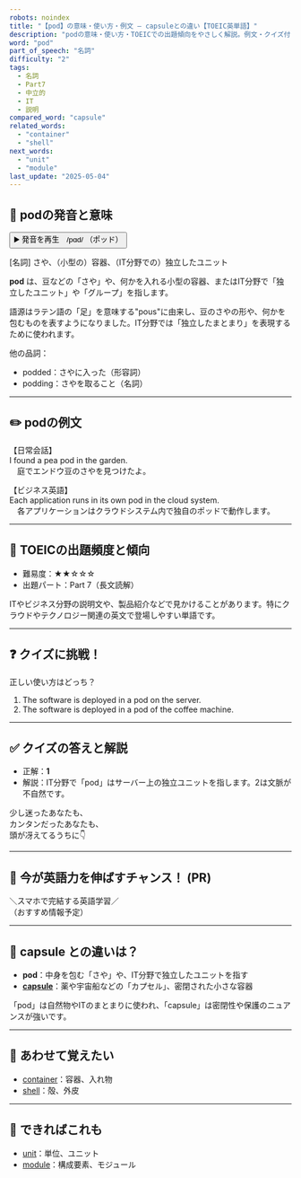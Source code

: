 ```yaml
---
robots: noindex
title: "【pod】の意味・使い方・例文 ― capsuleとの違い【TOEIC英単語】"
description: "podの意味・使い方・TOEICでの出題傾向をやさしく解説。例文・クイズ付きでcapsuleとの違いもわかりやすく学べます。"
word: "pod"
part_of_speech: "名詞"
difficulty: "2"
tags:
  - 名詞
  - Part7
  - 中立的
  - IT
  - 説明
compared_word: "capsule"
related_words:
  - "container"
  - "shell"
next_words:
  - "unit"
  - "module"
last_update: "2025-05-04"
---
```


## 🔰 podの発音と意味

<button class="play-audio" onclick="playTTS('pod')">
  <span class="play-audio-main">
    ▶️ 発音を再生　/pɑd/
  </span>
  <span class="play-audio-sub">
    （ポッド）
  </span>
</button>

[名詞] さや、（小型の）容器、（IT分野での）独立したユニット

**pod** は、豆などの「さや」や、何かを入れる小型の容器、またはIT分野で「独立したユニット」や「グループ」を指します。

語源はラテン語の「足」を意味する"pous"に由来し、豆のさやの形や、何かを包むものを表すようになりました。IT分野では「独立したまとまり」を表現するために使われます。

他の品詞：  
- podded：さやに入った（形容詞）
- podding：さやを取ること（名詞）

---

## ✏️ podの例文

【日常会話】  
I found a pea pod in the garden.  
　庭でエンドウ豆のさやを見つけたよ。

【ビジネス英語】  
Each application runs in its own pod in the cloud system.  
　各アプリケーションはクラウドシステム内で独自のポッドで動作します。

---

## 🎯 TOEICの出題頻度と傾向

- 難易度：★★☆☆☆
- 出題パート：Part 7（長文読解）

ITやビジネス分野の説明文や、製品紹介などで見かけることがあります。特にクラウドやテクノロジー関連の英文で登場しやすい単語です。

---

## ❓ クイズに挑戦！

正しい使い方はどっち？

1. The software is deployed in a pod on the server.  
2. The software is deployed in a pod of the coffee machine.

---

## ✅ クイズの答えと解説

- 正解：**1**
- 解説：IT分野で「pod」はサーバー上の独立ユニットを指します。2は文脈が不自然です。

少し迷ったあなたも、  
カンタンだったあなたも、  
頭が冴えてるうちに👇️

---

## 🚀 今が英語力を伸ばすチャンス！ (PR)

<div class="info-center">
＼スマホで完結する英語学習／<br>  
（おすすめ情報予定）
</div>

---

## 🤔  capsule との違いは？

- **pod**：中身を包む「さや」や、IT分野で独立したユニットを指す
- **[capsule](/word/capsule/)**：薬や宇宙船などの「カプセル」、密閉された小さな容器

「pod」は自然物やITのまとまりに使われ、「capsule」は密閉性や保護のニュアンスが強いです。

---

## 🧩 あわせて覚えたい

- [container](/word/container/)：容器、入れ物
- [shell](/word/shell/)：殻、外皮

---

## 📖 できればこれも

- [unit](/word/unit/)：単位、ユニット
- [module](/word/module/)：構成要素、モジュール

<!-- cvid: aid08_bid47 -->
